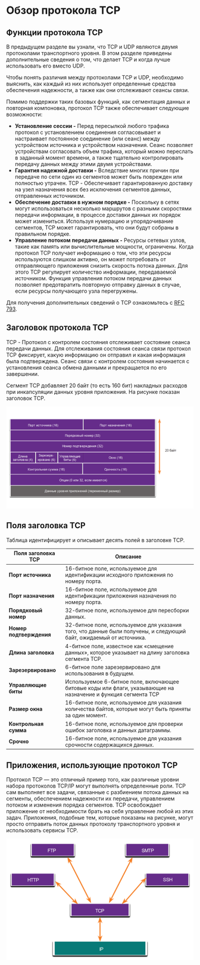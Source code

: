 # Обзор протокола TCP

<!-- 14.2.1 -->
## Функции протокола TCP

В предыдущем разделе вы узнали, что TCP и UDP являются двумя протоколами транспортного уровня. В этом разделе приведены дополнительные сведения о том, что делает TCP и когда лучше использовать его вместо UDP.

Чтобы понять различия между протоколами TCP и UDP, необходимо выяснить, как каждый из них использует определенные средства обеспечения надежности, а также как они отслеживают сеансы связи.

Помимо поддержки таких базовых функций, как сегментация данных и повторная компоновка, протокол TCP также обеспечивает следующие возможности:

* **Установление сессии -**  Перед пересылкой любого трафика протокол с установлением соединения согласовывает и настраивает постоянное соединение (или сеанс) между устройством источника и устройством назначения. Сеанс позволяет устройствам согласовать объем трафика, который можно переслать в заданный момент времени, а также тщательно контролировать передачу данных между этими двумя устройствами.
* **Гарантия надежной доставки -**  Вследствие многих причин при передаче по сети один из сегментов может быть поврежден или полностью утрачен. TCP - Обеспечивает гарантированную доставку на узел назначения всех без исключения сегментов данных, отправленных источником.
* **Обеспечение доставки в нужном порядке -**  Поскольку в сетях могут использоваться несколько маршрутов с разными скоростями передачи информации, в процессе доставки данных их порядок может измениться. Используя нумерацию и упорядочивание сегментов, TCP может гарантировать, что они будут собраны в правильном порядке.
* **Управление потоком передачи данных -**  Ресурсы сетевых узлов, такие как память или вычислительные мощности, ограничены. Когда протокол TCP получает информацию о том, что эти ресурсы используются слишком активно, он может потребовать от отправляющего приложения снизить скорость потока данных. Для этого TCP регулирует количество информации, передаваемой источником. Функция управления потоком передачи данных позволяет предотвратить повторную отправку данных в случае, если ресурсы получающего узла перегружены.

Для получения дополнительных сведений о TCP ознакомьтесь с [RFC 793](http://rfc.com.ru/rfc793.htm).

<!-- 14.2.2 -->
## Заголовок протокола TCP

TCP - Протокол с контролем состояния отслеживает состояние сеанса передачи данных. Для отслеживания состояния сеанса связи протокол TCP фиксирует, какую информацию он отправил и какая информация была подтверждена. Сеанс связи с контролем состояния начинается с установления сеанса обмена данными и прекращается по его завершении.

Сегмент TCP добавляет 20 байт (то есть 160 бит) накладных расходов при инкапсуляции данных уровня приложения. На рисунке показан заголовок TCP.

![](./assets/14.2.2.png)
<!-- /courses/itn-dl/aeed7cc0-34fa-11eb-ad9a-f74babed41a6/af23f614-34fa-11eb-ad9a-f74babed41a6/assets/2e5d1003-1c25-11ea-81a0-ffc2c49b96bc.svg -->

<!-- 14.2.3 -->
## Поля заголовка TCP

Таблица идентифицирует и описывает десять полей в заголовке TCP.

| **Поля заголовка TCP** | **Описание** |
| --- | --- |
| **Порт источника**  | 16-битное поле, используемое для идентификации исходного приложения по номеру порта. |
| **Порт назначения** | 16-битное поле, используемое для идентификации приложения назначения по номеру порта. |
| **Порядковый номер** | 32-битное поле, используемое для пересборки данных. |
| **Номер подтверждения**  | 32-битное поле, используемое для указания того, что данные были получены, и следующий байт, ожидаемый от источника. |
| **Длина заголовка**  | 4-битное поле, известное как «смещение данных», которое указывает на длину заголовка сегмента TCP. |
| **Зарезервировано**  | 6-битное поле зарезервировано для использования в будущем. |
| **Управляющие биты**  | Используемое 6-битное поле, включающее битовые коды или флаги, указывающие на назначение и функция сегмента TCP |
| **Размер окна**  | 16-битное поле, используемое для указания количества байтов, которые могут быть приняты за один момент. |
| **Контрольная сумма**  | 16-битное поле, используемое для проверки ошибок заголовка и данных датаграммы. |
| **Срочно**  | 16-битное поле, используемое для указания срочности содержащихся данных. |

<!-- 14.2.4 -->
## Приложения, использующие протокол TCP

Протокол TCP — это отличный пример того, как различные уровни набора протоколов TCP/IP могут выполнять определенные роли. TCP сам выполняет все задачи, связанные с разбиением потока данных на сегменты, обеспечением надежности их передачи, управлением потоком и изменения порядка сегментов. TCP освобождает приложение от необходимости брать на себя управление любой из этих задач. Приложения, подобные тем, которые показаны на рисунке, могут просто отправить поток данных протоколу транспортного уровня и использовать сервисы TCP.

![](./assets/14.2.4.png)
<!-- /courses/itn-dl/aeed7cc0-34fa-11eb-ad9a-f74babed41a6/af23f614-34fa-11eb-ad9a-f74babed41a6/assets/2e5d8533-1c25-11ea-81a0-ffc2c49b96bc.svg -->

<!-- 14.2.5 -->
<!-- quiz -->

